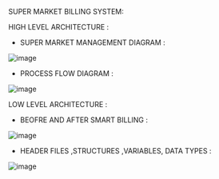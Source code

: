 SUPER MARKET BILLING SYSTEM:

HIGH LEVEL ARCHITECTURE :

* SUPER MARKET MANAGEMENT DIAGRAM :


![image](https://user-images.githubusercontent.com/94309132/142718342-f9d81907-3dad-472d-867f-0ed7c1eb0a05.png)





* PROCESS FLOW DIAGRAM :



![image](https://user-images.githubusercontent.com/94309132/143253101-4860ca88-0483-42ff-8501-70dc47f169fe.png)



LOW LEVEL ARCHITECTURE :

* BEOFRE AND AFTER SMART BILLING :



![image](https://user-images.githubusercontent.com/94309132/142719553-b613fdbd-2bee-434a-aa62-5684cce8d8e3.png)




* HEADER FILES ,STRUCTURES ,VARIABLES, DATA TYPES :




![image](https://user-images.githubusercontent.com/94309132/143260275-3484459f-c5df-4abc-ba4f-96fe71f1d34d.png)






